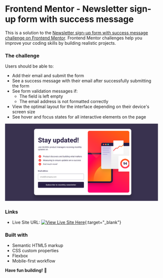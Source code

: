 # Frontend Mentor - Newsletter sign-up form with success message

This is a solution to the [Newsletter sign-up form with success message challenge on Frontend Mentor](https://www.frontendmentor.io/challenges/newsletter-signup-form-with-success-message-3FC1AZbNrv). Frontend Mentor challenges help you improve your coding skills by building realistic projects. 

### The challenge

Users should be able to:

- Add their email and submit the form
- See a success message with their email after successfully submitting the form
- See form validation messages if:
  - The field is left empty
  - The email address is not formatted correctly
- View the optimal layout for the interface depending on their device's screen size
- See hover and focus states for all interactive elements on the page

![](./assets/images/screenshot.png)


### Links

- Live Site URL: [![View Live Site Here](https://img.shields.io/badge/View-Live%20Site-blue)](https://newsletter-sign-up-frontend.netlify.app/){:target="_blank"}


### Built with

- Semantic HTML5 markup
- CSS custom properties
- Flexbox
- Mobile-first workflow


**Have fun building!** 🚀

